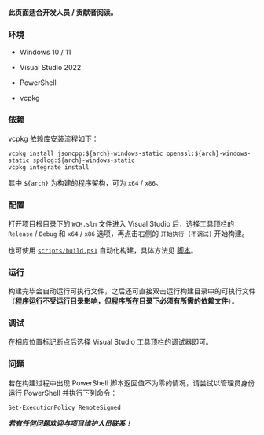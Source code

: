 **此页面适合开发人员 / 贡献者阅读。**

### 环境

* Windows 10 / 11

* Visual Studio 2022

* PowerShell

* vcpkg

### 依赖

vcpkg 依赖库安装流程如下：

```
vcpkg install jsoncpp:${arch}-windows-static openssl:${arch}-windows-static spdlog:${arch}-windows-static
vcpkg integrate install
```

其中 `${arch}` 为构建的程序架构，可为 `x64` / `x86`。

### 配置

打开项目根目录下的 `WCH.sln` 文件进入 Visual Studio 后，选择工具顶栏的 `Release` / `Debug` 和 `x64` / `x86` 选项，再点击右侧的 `开始执行 (不调试)` 开始构建。

也可使用 [`scripts/build.ps1`](https://github.com/class-tools/Learning-Focus/blob/master/scripts/build.ps1) 自动化构建，具体方法见 [脚本](./Scripts)。

### 运行

构建完毕会自动运行可执行文件，之后还可直接双击运行构建目录中的可执行文件（**程序运行不受运行目录影响，但程序所在目录下必须有所需的依赖文件**）。

### 调试

在相应位置标记断点后选择 Visual Studio 工具顶栏的调试器即可。


### 问题

若在构建过程中出现 PowerShell 脚本返回值不为零的情况，请尝试以管理员身份运行 PowerShell 并执行下列命令：

```
Set-ExecutionPolicy RemoteSigned
```

_**若有任何问题欢迎与项目维护人员联系！**_
